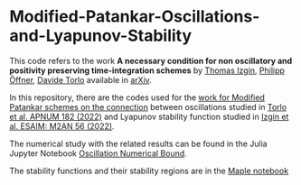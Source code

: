 # Modified-Patankar-Oscillations-and-Lyapunov-Stability

This code refers to the work **A necessary condition for non oscillatory and positivity preserving time-integration schemes** by [Thomas Izgin](http://www.mathematik.uni-kassel.de/~izgin/publications.php?lang=en), [Philipp Öffner](https://philippoeffner.de/), [Davide Torlo](https://davidetorlo.it)  available in [arXiv](https://arxiv.org/abs/2211.08905).

In this repository, there are the codes used for the [work for Modified Patankar schemes on the connection](https://arxiv.org/abs/2211.08905) between oscillations studied in [Torlo et al. APNUM 182 (2022)](https://doi.org/10.1016/j.apnum.2022.07.014) and Lyapunov stability function studied in [Izgin et al. ESAIM: M2AN 56 (2022)](https://doi.org/10.1051/m2an/2022031).

The numerical study with the related results can be found in the Julia Jupyter Notebook [Oscillation Numerical Bound](<notebooks/Oscillations Numerical Bounds.ipynb>).

The stability functions and their stability regions are in the [Maple notebook](notebooks/StabilityFunctions.mw)
